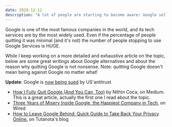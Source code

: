 ```yaml
---
date: 2020-12-12
description: "A lot of people are starting to become aware: Google sells our data to earn money. This is why I'm quitting it."
---
```

Google is one of the most famous companies in the world, and its tech services are by the most widely used. Even if the percentage of people quitting it was minimal (and it's not) the number of people stopping to use Google Services is HUGE.

While I keep working on a more detailed and exhaustive article on the topic, below are some great writings about Google alternatives and about the reason why quitting Google is not nonsense. Note: quitting Google doesn't mean being against Google no matter what!

**Update**: Google is [now being sued](https://via.hypothes.is/https://www.nytimes.com/2020/10/20/technology/google-lawsuit.html "Why the Government Is Suing Google on Wired") by US'antitrust

- [How I Fully Quit Google \(And You Can, Too\)](https://medium.com/s/story/how-i-fully-quit-google-and-you-can-too-4c2f3f85793a "How I Fully Quit Google \(And You Can, Too\) by Nithin Coca") by Nithin Coca, on Medium.\
This is a great article, actually the first one I read about the topic.
- [Three Years of Misery Inside Google, the Happiest Company in Tech](https://www.wired.com/story/inside-google-three-years-misery-happiest-company-tech/ "Three Years of Misery Inside Google, the Happiest Company in Tech on Wired"), on Wired
- [How to Leave Google Behind: Quick Guide to Take Back Your Privacy Online.](https://tutanota.com/blog/posts/how-to-leave-google-gmail/ "How to Leave Google Behind: Quick Guide to Take Back Your Privacy Online by Tutanota") on Tutanota's blog